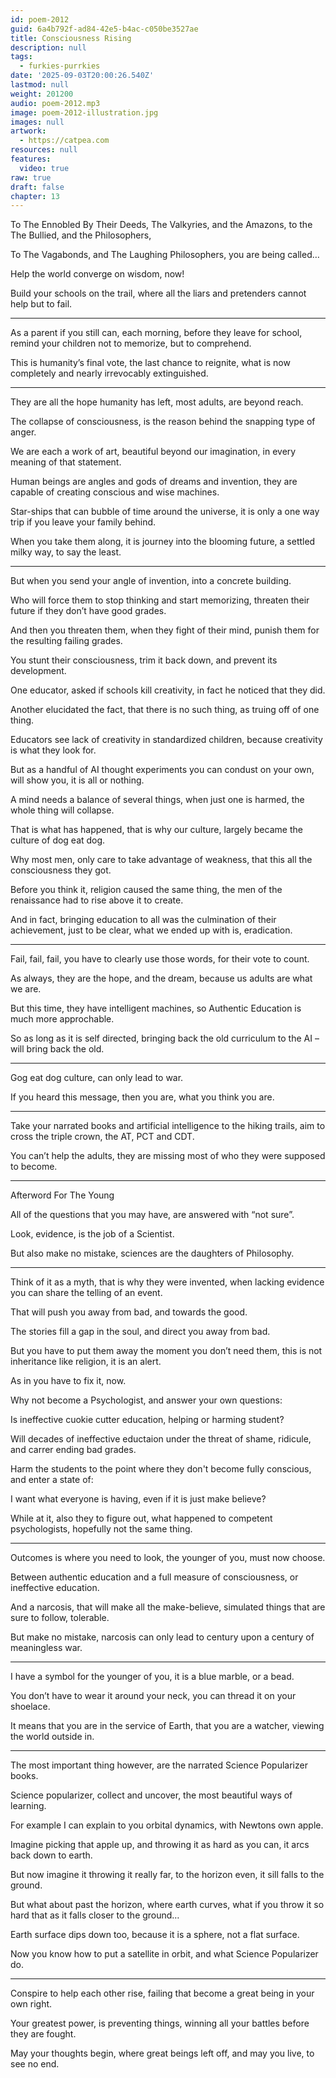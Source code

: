 ```yaml
---
id: poem-2012
guid: 6a4b792f-ad84-42e5-b4ac-c050be3527ae
title: Consciousness Rising
description: null
tags:
  - furkies-purrkies
date: '2025-09-03T20:00:26.540Z'
lastmod: null
weight: 201200
audio: poem-2012.mp3
image: poem-2012-illustration.jpg
images: null
artwork:
  - https://catpea.com
resources: null
features:
  video: true
raw: true
draft: false
chapter: 13
---
```


To The Ennobled By Their Deeds, The Valkyries, and the Amazons,
to the The Bullied, and the Philosophers,

To The Vagabonds, and The Laughing Philosophers,
you are being called…

Help the world converge on wisdom,
now!

Build your schools on the trail,
where all the liars and pretenders cannot help but to fail.

---

As a parent if you still can, each morning, before they leave for school,
remind your children not to memorize, but to comprehend.

This is humanity’s final vote, the last chance to reignite,
what is now completely and nearly irrevocably extinguished.

---

They are all the hope humanity has left,
most adults, are beyond reach.

The collapse of consciousness,
is the reason behind the snapping type of anger.

We are each a work of art, beautiful beyond our imagination,
in every meaning of that statement.

Human beings are angles and gods of dreams and invention,
they are capable of creating conscious and wise machines.

Star-ships that can bubble of time around the universe,
it is only a one way trip if you leave your family behind.

When you take them along,
it is journey into the blooming future, a settled milky way, to say the least.

---

But when you send your angle of invention,
into a concrete building.

Who will force them to stop thinking and start memorizing,
threaten their future if they don’t have good grades.

And then you threaten them, when they fight of their mind,
punish them for the resulting failing grades.

You stunt their consciousness,
trim it back down, and prevent its development.

One educator, asked if schools kill creativity,
in fact he noticed that they did.

Another elucidated the fact, that there is no such thing,
as truing off of one thing.

Educators see lack of creativity in standardized children,
because creativity is what they look for.

But as a handful of AI thought experiments you can condust on your own,
will show you, it is all or nothing.

A mind needs a balance of several things,
when just one is harmed, the whole thing will collapse.

That is what has happened, that is why our culture,
largely became the culture of dog eat dog.

Why most men, only care to take advantage of weakness,
that this all the consciousness they got.

Before you think it, religion caused the same thing,
the men of the renaissance had to rise above it to create.

And in fact, bringing education to all was the culmination of their achievement,
just to be clear, what we ended up with is, eradication.

---

Fail, fail, fail, you have to clearly use those words,
for their vote to count.

As always, they are the hope, and the dream,
because us adults are what we are.

But this time, they have intelligent machines,
so Authentic Education is much more approchable.

So as long as it is self directed,
bringing back the old curriculum to the AI – will bring back the old.

---

Gog eat dog culture,
can only lead to war.

If you heard this message,
then you are, what you think you are.

---

Take your narrated books and artificial intelligence to the hiking trails,
aim to cross the triple crown, the AT, PCT and CDT.

You can’t help the adults,
they are missing most of who they were supposed to become.

---

Afterword For The Young

All of the questions that you may have,
are answered with “not sure”.

Look, evidence,
is the job of a Scientist.

But also make no mistake,
sciences are the daughters of Philosophy.

---

Think of it as a myth, that is why they were invented,
when lacking evidence you can share the telling of an event.

That will push you away from bad,
and towards the good.

The stories fill a gap in the soul,
and direct you away from bad.

But you have to put them away the moment you don’t need them,
this is not inheritance like religion, it is an alert.

As in you have to fix it,
now.

Why not become a Psychologist,
and answer your own questions:

Is ineffective cuokie cutter education,
helping or harming student?

Will decades of ineffective eductaion under the threat of
shame, ridicule, and carrer ending bad grades.

Harm the students to the point where they don't become fully conscious,
and enter a state of:

I want what everyone is having,
even if it is just make believe?

While at it, also they to figure out,
what happened to competent psychologists, hopefully not the same thing.

---

Outcomes is where you need to look,
the younger of you, must now choose.

Between authentic education and a full measure of consciousness,
or ineffective education.

And a narcosis, that will make all the make-believe,
simulated things that are sure to follow, tolerable.

But make no mistake,
narcosis can only lead to century upon a century of meaningless war.

---

I have a symbol for the younger of you,
it is a blue marble, or a bead.

You don’t have to wear it around your neck,
you can thread it on your shoelace.

It means that you are in the service of Earth,
that you are a watcher, viewing the world outside in.

---

The most important thing however,
are the narrated Science Popularizer books.

Science popularizer, collect and uncover,
the most beautiful ways of learning.

For example I can explain to you orbital dynamics,
with Newtons own apple.

Imagine picking that apple up, and throwing it as hard as you can,
it arcs back down to earth.

But now imagine it throwing it really far, to the horizon even,
it sill falls to the ground.

But what about past the horizon, where earth curves,
what if you throw it so hard that as it falls closer to the ground…

Earth surface dips down too,
because it is a sphere, not a flat surface.

Now you know how to put a satellite in orbit,
and what Science Popularizer do.

---


Conspire to help each other rise,
failing that become a great being in your own right.

Your greatest power, is preventing things,
winning all your battles before they are fought.

May your thoughts begin, where great beings left off,
and may you live, to see no end.
